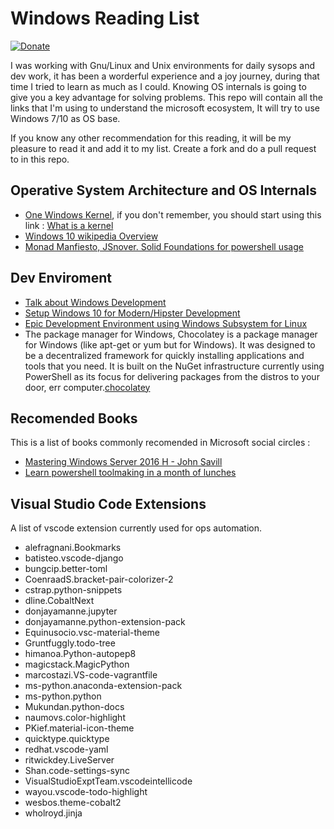 # Windows Reading List 

[![Donate](https://s3.amazonaws.com/listjs/donate-coffee.png)](http://devops.com.co)

I was working with Gnu/Linux and Unix environments for daily sysops and dev work, it has been a worderful experience and a joy journey, during 
that time I tried to learn as much as I could. Knowing OS internals is going to give you a key advantage for solving problems. 
This repo will contain all the links that I'm using to understand the microsoft ecosystem, It will try to use Windows 7/10 as OS base. 

If you know any other recommendation for this reading, it will be my pleasure to read it and add it to my list. Create a fork and do a pull request to 
 in this repo.

## Operative System Architecture and OS Internals

* [One Windows Kernel](https://techcommunity.microsoft.com/t5/Windows-Kernel-Internals/One-Windows-Kernel/ba-p/267142), if you don't remember, 
you should start using this link : [What is a kernel](https://en.m.wikipedia.org/wiki/Kernel_(operating_system))
* [Windows 10 wikipedia Overview](https://en.m.wikipedia.org/wiki/Windows_10)
* [Monad Manfiesto, JSnover. Solid Foundations for powershell usage](https://www.jsnover.com/Docs/MonadManifesto.pdf)
## Dev Enviroment

* [Talk about Windows Development](https://www.youtube.com/watch?v=Zi0eofqAkXU)
* [Setup Windows 10 for Modern/Hipster Development](https://github.com/felixrieseberg/windows-development-environment)
* [Epic Development Environment using Windows Subsystem for Linux](https://dev.to/johnbwoodruff/epic-development-environment-using-windows-subsystem-forlinux-5f0n)
* The package manager for Windows, Chocolatey is a package manager for Windows (like apt-get or yum but for Windows). It was designed to be a decentralized framework for quickly installing applications and tools that you need. It is built on the NuGet infrastructure currently using PowerShell as its focus for delivering packages from the distros to your door, err computer.[chocolatey](https://chocolatey.org/)

## Recomended Books

This is a list of books commonly recomended in Microsoft social circles :

* [Mastering Windows Server 2016 H - John Savill](https://www.amazon.es/Mastering-Windows-Server-2016-Hyper-V/dp/1119286182)
* [Learn powershell toolmaking in a month of lunches](https://www.amazon.es/Learn-PowerShell-Toolmaking-Month-Lunches/dp/1617291161)


## Visual Studio Code Extensions
 A list of vscode extension currently used for ops automation.
- alefragnani.Bookmarks
- batisteo.vscode-django
- bungcip.better-toml
- CoenraadS.bracket-pair-colorizer-2
- cstrap.python-snippets
- dline.CobaltNext
- donjayamanne.jupyter
- donjayamanne.python-extension-pack
- Equinusocio.vsc-material-theme
- Gruntfuggly.todo-tree
- himanoa.Python-autopep8
- magicstack.MagicPython
- marcostazi.VS-code-vagrantfile
- ms-python.anaconda-extension-pack
- ms-python.python
- Mukundan.python-docs
- naumovs.color-highlight
- PKief.material-icon-theme
- quicktype.quicktype
- redhat.vscode-yaml
- ritwickdey.LiveServer
- Shan.code-settings-sync
- VisualStudioExptTeam.vscodeintellicode
- wayou.vscode-todo-highlight
- wesbos.theme-cobalt2
- wholroyd.jinja
